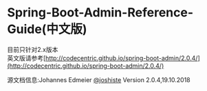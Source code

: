 # Spring-Boot-Admin-Reference-Guide\(中文版\)

目前只针对2.x版本  
英文版请参考[http://codecentric.github.io/spring-boot-admin/2.0.4/](http://codecentric.github.io/spring-boot-admin/2.0.4/)

源文档信息:Johannes Edmeier [@joshiste](https://twitter.com/joshiste) Version 2.0.4,19.10.2018 

